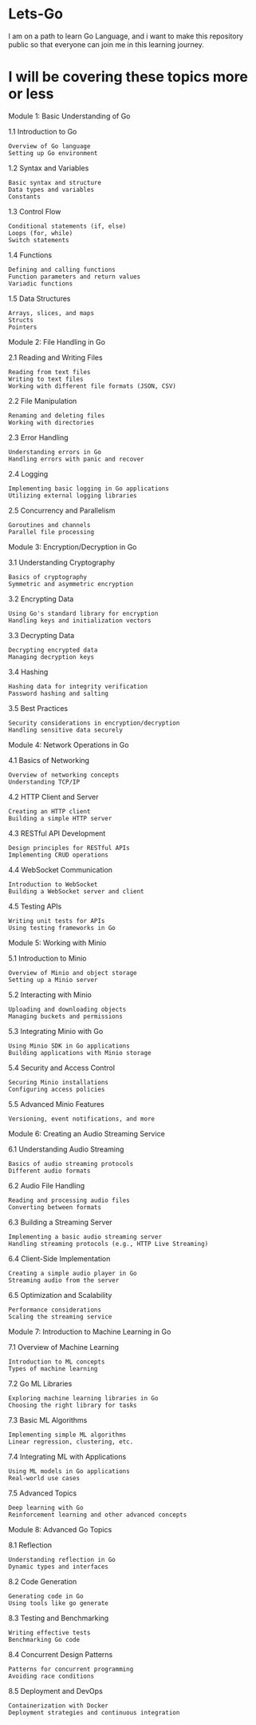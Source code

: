 # Lets-Go
I am on a path to learn Go Language, and i want to make this repository public so that everyone can join me in this learning journey.

# I will be covering these topics more or less
Module 1: Basic Understanding of Go

1.1 Introduction to Go

    Overview of Go language
    Setting up Go environment

1.2 Syntax and Variables

    Basic syntax and structure
    Data types and variables
    Constants

1.3 Control Flow

    Conditional statements (if, else)
    Loops (for, while)
    Switch statements

1.4 Functions

    Defining and calling functions
    Function parameters and return values
    Variadic functions

1.5 Data Structures

    Arrays, slices, and maps
    Structs
    Pointers

Module 2: File Handling in Go

2.1 Reading and Writing Files

    Reading from text files
    Writing to text files
    Working with different file formats (JSON, CSV)

2.2 File Manipulation

    Renaming and deleting files
    Working with directories

2.3 Error Handling

    Understanding errors in Go
    Handling errors with panic and recover

2.4 Logging

    Implementing basic logging in Go applications
    Utilizing external logging libraries

2.5 Concurrency and Parallelism

    Goroutines and channels
    Parallel file processing

Module 3: Encryption/Decryption in Go

3.1 Understanding Cryptography

    Basics of cryptography
    Symmetric and asymmetric encryption

3.2 Encrypting Data

    Using Go's standard library for encryption
    Handling keys and initialization vectors

3.3 Decrypting Data

    Decrypting encrypted data
    Managing decryption keys

3.4 Hashing

    Hashing data for integrity verification
    Password hashing and salting

3.5 Best Practices

    Security considerations in encryption/decryption
    Handling sensitive data securely

Module 4: Network Operations in Go

4.1 Basics of Networking

    Overview of networking concepts
    Understanding TCP/IP

4.2 HTTP Client and Server

    Creating an HTTP client
    Building a simple HTTP server

4.3 RESTful API Development

    Design principles for RESTful APIs
    Implementing CRUD operations

4.4 WebSocket Communication

    Introduction to WebSocket
    Building a WebSocket server and client

4.5 Testing APIs

    Writing unit tests for APIs
    Using testing frameworks in Go

Module 5: Working with Minio

5.1 Introduction to Minio

    Overview of Minio and object storage
    Setting up a Minio server

5.2 Interacting with Minio

    Uploading and downloading objects
    Managing buckets and permissions

5.3 Integrating Minio with Go

    Using Minio SDK in Go applications
    Building applications with Minio storage

5.4 Security and Access Control

    Securing Minio installations
    Configuring access policies

5.5 Advanced Minio Features

    Versioning, event notifications, and more

Module 6: Creating an Audio Streaming Service

6.1 Understanding Audio Streaming

    Basics of audio streaming protocols
    Different audio formats

6.2 Audio File Handling

    Reading and processing audio files
    Converting between formats

6.3 Building a Streaming Server

    Implementing a basic audio streaming server
    Handling streaming protocols (e.g., HTTP Live Streaming)

6.4 Client-Side Implementation

    Creating a simple audio player in Go
    Streaming audio from the server

6.5 Optimization and Scalability

    Performance considerations
    Scaling the streaming service

Module 7: Introduction to Machine Learning in Go

7.1 Overview of Machine Learning

    Introduction to ML concepts
    Types of machine learning

7.2 Go ML Libraries

    Exploring machine learning libraries in Go
    Choosing the right library for tasks

7.3 Basic ML Algorithms

    Implementing simple ML algorithms
    Linear regression, clustering, etc.

7.4 Integrating ML with Applications

    Using ML models in Go applications
    Real-world use cases

7.5 Advanced Topics

    Deep learning with Go
    Reinforcement learning and other advanced concepts

Module 8: Advanced Go Topics

8.1 Reflection

    Understanding reflection in Go
    Dynamic types and interfaces

8.2 Code Generation

    Generating code in Go
    Using tools like go generate

8.3 Testing and Benchmarking

    Writing effective tests
    Benchmarking Go code

8.4 Concurrent Design Patterns

    Patterns for concurrent programming
    Avoiding race conditions

8.5 Deployment and DevOps

    Containerization with Docker
    Deployment strategies and continuous integration
